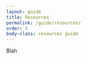 ```yaml
---
layout: guide
title: Resources
permalink: /guide/resources/
order: 5
body-class: resources guide
---
```


Blah
